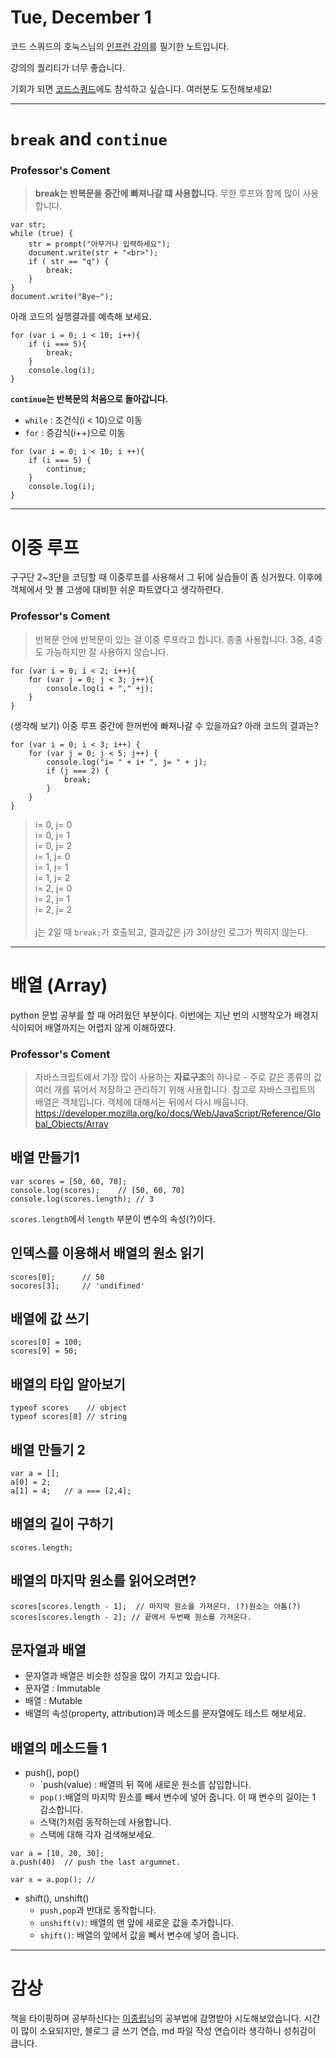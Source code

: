 Tue, December 1
===
코드 스쿼드의 호눅스님의 [인프런 강의][1]를 필기한 노트입니다. 

강의의 퀄리티가 너무 좋습니다. 

기회가 되면 [코드스쿼드][2]에도 참석하고 싶습니다. 여러분도 도전해보세요!

---

# `break` and `continue`

### Professor's Coment
>__break는 반복문을 중간에 빠져나갈 떄 사용합니다.__ 무한 루프와 함께 많이 사용합니다.
```
var str;
while (true) {
    str = prompt("아무거나 입력하세요");
    document.write(str + "<br>");
    if ( str == "q") {
        break;
    }
}
document.write("Bye~");
```
아래 코드의 실행결과를 예측해 보세요.
```
for (var i = 0; i < 10; i++){
    if (i === 5){
        break;
    }
    console.log(i);
}
```
__`continue`는 반복문의 처음으로 돌아갑니다.__
* `while` : 조건식(i < 10)으로 이동
* `for` : 증감식(i++)으로 이동
```
for (var i = 0; i < 10; i ++){
    if (i === 5) {
        continue;
    }
    console.log(i);
}
```
---
# 이중 루프
구구단 2~3단을 코딩할 때 이중루프를 사용해서 그 뒤에 실습들이 좀 싱거웠다. 이후에 객체에서 맛 볼 고생에 대비한 쉬운 파트였다고 생각하련다.
### Professor's Coment
>반복문 안에 반복문이 있는 걸 이중 루프라고 합니다. 종종 사용합니다. 3중, 4중도 가능하지만 잘 사용하지 않습니다.
```
for (var i = 0; i < 2; i++){
    for (var j = 0; j < 3; j++){
        console.log(i + "," +j);
    }
}
```
(생각해 보기) 이중 루프 중간에 한꺼번에 빠져나갈 수 있을까요? 아래 코드의 결과는?
```
for (var i = 0; i < 3; i++) {
    for (var j = 0; j < 5; j++) {
        console.log("i= " + i+ ", j= " + j);
        if (j === 2) {
            break;
        }
    }
}
```
> i= 0, j= 0</br>
  i= 0, j= 1</br>
  i= 0, j= 2</br>
  i= 1, j= 0</br>
  i= 1, j= 1</br>
  i= 1, j= 2</br>
  i= 2, j= 0</br>
  i= 2, j= 1</br>
  i= 2, j= 2</br>   
  j는 2일 때 `break;`가 호출되고, 결과값은 j가 3이상인 로그가 찍히지 않는다.

 
---
# 배열 (Array)
python 문법 공부를 할 때 어려웠던 부분이다. 이번에는 지난 번의 시행착오가 배경지식이되어 배열까지는 어렵지 않게 이해하였다. 

### Professor's Coment
> 자바스크립트에서 가장 많이 사용하는 **자료구조**의 하나로 - 주로 같은 종류의 값 여러 개를 묶어서 저장하고 관리하기 위해 사용합니다. 참고로 자바스크립트의 배열은 객체입니다. 객체에 대해서는 뒤에서 다시 배웁니다.
<https://developer.mozilla.org/ko/docs/Web/JavaScript/Reference/Global_Objects/Array>

## 배열 만들기1
```
var scores = [50, 60, 70];
console.log(scores);    // [50, 60, 70]
console.log(scores.length); // 3
```
`scores.length`에서 `length` 부분이 변수의 속성(?)이다. 

## 인덱스를 이용해서 배열의 원소 읽기
```
scores[0];      // 50
socores[3];     // 'undifined'
```

## 배열에 값 쓰기
```
scores[0] = 100;
scores[9] = 50;
```

## 배열의 타입 알아보기
```
typeof scores    // object
typeof scores[0] // string
```
## 배열 만들기 2
```
var a = [];
a[0] = 2;
a[1] = 4;   // a === [2,4];
```
## 배열의 길이 구하기
```
scores.length;
```
## 배열의 마지막 원소를 읽어오려면?
```
scores[scores.length - 1];  // 마지막 원소를 가져온다. (?)원소는 아톰(?)
scores[scores.length - 2]; // 끝에서 두번째 원소를 가져온다.
```
## 문자열과 배열
* 문자열과 배열은 비슷한 성질을 많이 가지고 있습니다.
* 문자열 : Immutable
* 배열 : Mutable
* 배열의 속성(property, attribution)과 메소드를 문자열에도 테스트 해보세요.

## 배열의 메소드들 1
* push(), pop()
    * `push(value) : 배열의 뒤 쪽에 새로운 원소를 삽입합니다.
    - `pop()`:배열의 마지막 원소를 빼서 변수에 넣어 줍니다. 이 때 변수의 길이는 1 감소합니다.
    - 스택(?)처럼 동작하는데 사용합니다.
    - 스택에 대해 각자 검색해보세요.
```
var a = [10, 20, 30];
a.push(40)  // push the last argumnet.

var x = a.pop(); // 
```

* shift(), unshift()
    * `push,pop`과 반대로 동작합니다.
    * `unshift(v)`: 배열의 맨 앞에 새로운 값을 추가합니다.
    * `shift()`: 배열의 앞에서 값을 빼서 변수에 넣어 줍니다.

---
# 감상
책을 타이핑하며 공부하신다는 [이종립][3]님의 공부법에 감명받아 시도해보았습니다. 시간이 많이 소요되지만, 블로그 글 쓰기 연습, md 파일 작성 연습이라 생각하니 성취감이 큽니다. 

[1]:https://www.inflearn.com/course/javascript-%EC%9E%90%EB%B0%94%EC%8A%A4%ED%81%AC%EB%A6%BD%ED%8A%B8-codesquad-masters_lv
[2]:https://codesquad.kr/page/masters/be.html
[3]:https://johngrib.github.io/wiki/my-study-method/#%EC%B1%85%EC%9C%BC%EB%A1%9C-%EC%96%B4%EB%96%BB%EA%B2%8C-%EA%B3%B5%EB%B6%80%ED%95%98%EB%82%98